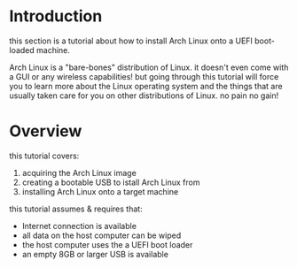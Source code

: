# Introduction

this section is a tutorial about how to install Arch Linux onto a UEFI boot-loaded machine.

Arch Linux is a "bare-bones" distribution of Linux. it doesn't even come with a GUI or any wireless capabilities! but going through this tutorial will force you to learn more about the Linux operating system and the things that are usually taken care for you on other distributions of Linux. no pain no gain!

# Overview

this tutorial covers:

1. acquiring the Arch Linux image
2. creating a bootable USB to istall Arch Linux from
3. installing Arch Linux onto a target machine

this tutorial assumes & requires that:

* Internet connection is available
* all data on the host computer can be wiped
* the host computer uses the a UEFI boot loader
* an empty 8GB or larger USB is available
